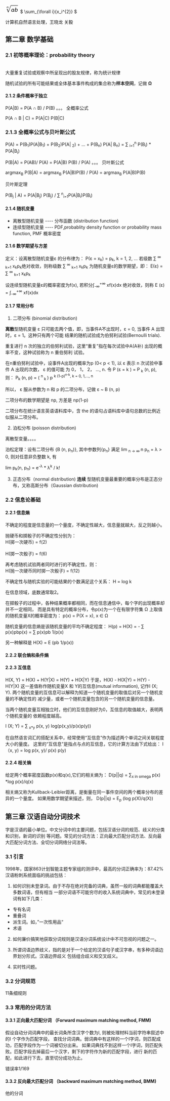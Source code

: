 
![git hub logo](images/1.jpg)
$ \sum_{\forall i}{x_i^{2}} $

计算机自然语言处理，王晓龙 关毅

## 第二章 数学基础
### 2.1 初等概率理论：probability theory

<br>大量重复试验或观察中所呈现出的股友规律，称为统计规律</br>

随机试验的所有可能结果或全体基本事件构成的集合称为<b>样本空间</b>，记做 <b>Ω</b> </br>

#### 2.1.2 条件概率于独立

P(A|B) = P(A ∩ B)   / P(B)              。。。 全概率公式

P(A ∩ B | C) = P(A|C) P(B|C)   

### 2.1.3 全概率公式与贝叶斯公式

P(A) = P(B<sub>1</sub>)P(A|B<sub>1</sub>) + P(B<sub>2</sub>)P(A| <sub>2</sub>) +
... + P(B<sub>n</sub>) P(A| B<sub>n</sub>)
= ∑ <sub>i=1</sub><sup>n</sup> P(B<sub>i</sub>) * P(A|B<sub>i</sub>)

P(B|A) = P(AB)/ P(A) = P(A|B) P(B) / P(A)  。。。  贝叶斯公式

argmax<sub>B</sub> P(B|A) = argmax<sub>B</sub> P(A|B)P(B) / P(A)
= argmax<sub>B</sub> P(A|B)P(B)


贝叶斯定理

P(B<sub>j</sub> | A) = P(A|B<sub>j</sub>) P(B<sub>j</sub>) / 
∑ <sup>n</sup><sub>i=1</sub>P(A|B<sub>i</sub>)P(B<sub>i</sub>)

#### 2.1.4 随机变量

* 离散型随机变量 ---- 分布函数 (distribution function)
* 连续型随机变量 ---- PDF,probablity density function or probability mass function, PMF 概率密度

#### 2.1.6 数学期望与方差

定义：设离散型随机变量ε 的分布律为：
P(ε = x<sub>k</sub>) = p<sub>k</sub>, k = 1, 2, ...
若级数 ∑ <sup>∞</sup> <sub>k=1</sub> x<sub>k</sub>p<sub>k</sub>绝对收敛，则称级数
 ∑ <sup>∞</sup> <sub>k=1</sub> x<sub>k</sub>p<sub>k</sub> 为随机变量ε的数学期望，即：
 E(ε) =  ∑ <sup>∞</sup> <sub>k=1</sub> x<sub>k</sub>p<sub>k</sub> 

设连续型随机变量ε的概率密度为f(x), 若积分∫<sub>-∞</sub><sup>+∞</sup> xf(x)dx 绝对收敛，则称
E (ε) = ∫<sub>-∞</sub><sup>+∞</sup> xf(x)dx 

<!--  
 \sum
 \infty 

 $$\sum$$ -->


#### 2.1.7 常用分布
1. 二项分布 (binomial distribution)

<b>离散</b>型随机变量 ε 只可能去两个值，即，当事件A不出现时，ε = 0, 当事件 A 出现时，ε = 1。这种只有两个可能
结果的随机试验成为伯努利试验(Bernoulli trials).

重复进行 n 次的独立的伯努利试验，这里“重复”指在每次试验中A(A补) 出现的概率不变，这种试验称为 n 重伯努利
  试验。

在n重伯努利试验中，设事件A出现的概率为p (0< p < 1), 以 ε 表示 n 次试验中事件 A 出现的次数， ε 的值可能
  为 0， 1， 2， ..., n. 令 P (ε = k ) = P <sub>k</sub> (n, p), 则：
  P<sub>k</sub> (n, p) = ( <sup> n </sup> <sub>k </sub>) p <sup>k</sub> (1-p)<sup>n-k</sup>,
  k = 0, 1,..., n

所以， ε 服从参数为 n 和 p 的二项分布，记做 ε ~ B (n, p)

二项分布的数学期望是 np, 方差是 np(1-p)

二项分布在统计语言英语语料库中，含 the 的语句占语料库中语句总数的比例近似服从二项分布。

2. 泊松分布 (poisson distribution)

离散型变量。。。。

泊松定理：设有二项分布 {B (n, p<sub>n</sub>)}, 其中参数列{p<sub>n</sub>} 满足 
lim <sub>n -> ∞ </sub> n p<sub>n</sub> =  λ > 0, 则对任意非负整数 k, 有

lim p<sub>k</sub>(n, p<sub>n</sub>) = e<sup>-λ</sup> * λ<sup>k</sup> / k!


3. 正态分布（normal distribution)
<b> 连续</b> 型随机变量最重要的概率分布是正态分布，又称高斯分布（Gaussian distribution)

### 2.2 信息论基础

#### 2.2.1 信息熵
不确定的程度是信息量的一个量度，不确定性越大，信息量就越大，反之则越小。

抛硬币和掷骰子的不确定性分别为：
<br> H(掷一次硬币) = f(2)</br>
<br> H(掷一次骰子) = f(6)</br>

再考虑随机试验两者同时进行的不确定性，则：
<br> H(抛一次硬币同时掷一次骰子) = f(12)</br>

不确定性与随机实验的可能结果的个数满足这个关系：
H = log k

在信息领域，底数通常取2。

在掷骰子的过程中，各种结果概率都相同，而在信息通信中，每个字的出现概率却并不一定相同，
而是具有特定的概率分布，令p(x)为一个在有限字符集 Ω 上取值的随机变量X的概率密度为：
p(x) = P(X = x), x ∈ Ω

随机变量的信息熵是该随机变量的平均不确定程度：
H(p) = H(X) = - ∑ p(x)pbp(x) = ∑ p(x)pb 1/p(x)

另一种解释是
H(X) = E (pb 1/p(x))

#### 2.2.2 联合熵和条件熵

#### 2.2.3 互信息

H(X, Y) = H(X) + H(Y|X) = H(Y) + H(X|Y)
于是，H(X) - H(X|Y) = H(Y) - H(Y|X)
这一差值称作随机变量X 和 Y的互信息(mutual information), 记作I (X; Y).
两个随机变量的互信息可以解释为知道一个随机变量的取值后对另一个随机变量的不确定性的
减少量，或者一个随机变量包含的另一个随机变量的信息量。

当两个随机变量互相独立时，他们的互信息刚好为0，互信息的取值越大，表明两个随机变量的
依赖程度越高。

I (X; Y) = ∑ <sub>x*y</sub> p(x, y) log(p(x,y)/p(x)p(y))

在自然语言词汇的搭配关系中，经常使用“互信息”作为描述两个单词之间关联程度大小的量度。
这里的“互信息”是指点与点的互信息，它的计算方法由下式给出：
I（x, y) = log p(x, y)/ p(x) p(y)

#### 2.2.4 相关熵
给定两个概率密度函数p(x)和q(x),它们的相关熵为：
D(p||q) = ∑<sub>x in omega</sub> p(x) *log p(x)/q(x)

相关熵又称为Kullback-Leibler距离，是衡量在同一事件空间的两个概率分布的差异的一个量度。
如果用数学期望来描述，则，
D(p||q) = E<sub>p</sub> (log p(X)/q(X))


## 第三章 汉语自动分词技术
字是汉语的最小单位。中文分词中的主要问题，包括汉语分词的规范、歧义的分类和识别，新词的识别
等问题。常见的分词方法：正向最大匹配分词方法、反向最大匹配分词方法、全切分词网络分词法等。

### 3.1 引言
1998年，国家863计划智能主题专家组的测评中，最高的分词正确率为：87.42%
汉语粉刺系统面临的挑战包括：
1. 如何识别未登录词。由于不存在绝对完备的词典，虽然一般的词典都能覆盖大多数词语，但有相当
一部分词语不可能穷尽的收入系统词典中，常见的未登录词有如下几类：
- 专有名词
- 重叠词
- 派生词。如，”一次性用品“
- 术语

2. 如何廉价搞笑地获取分词规则是汉语分词系统设计中不可忽视的问题之一。

3. 所谓词语边界歧义，指的是对于一个给定的汉语句子或汉字串，有多种词语边界划分形式。汉语边界歧义
包括组合歧义和交叉歧义。

4. 实时性问题。

### 3.2 分词规范
11条细规则

### 3.3 常用的分词方法
#### 3.3.1 正向最大匹配分词 （Forward maximum matching method, FMM)
假设自动分词词典中的最长词条所含汉字个数为I, 则被处理材料当前字符串叙述中的I 个字作为匹配字段，
查找分词词典。弱词典中有这样的一个I字词，则匹配成功，匹配字段作为一个词被切分出来。
如果词典找不到这样一个I字词，则匹配失败。匹配字段去掉最后一个汉字，剩下的字符作为新的匹配字段，进行
新的匹配，如此进行下去，直至切分成功为止。

错误率1/169

#### 3.3.2 反向最大匹配分词 （backward maximum matching method, BMM)
他的分词







